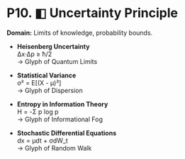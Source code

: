 # P10. ◧ Uncertainty Principle

**Domain:** Limits of knowledge, probability bounds.

- **Heisenberg Uncertainty**  
  Δx·Δp ≥ ħ/2  
  → Glyph of Quantum Limits  

- **Statistical Variance**  
  σ² = E[(X - μ)²]  
  → Glyph of Dispersion  

- **Entropy in Information Theory**  
  H = -Σ p log p  
  → Glyph of Informational Fog  

- **Stochastic Differential Equations**  
  dx = μdt + σdW_t  
  → Glyph of Random Walk
